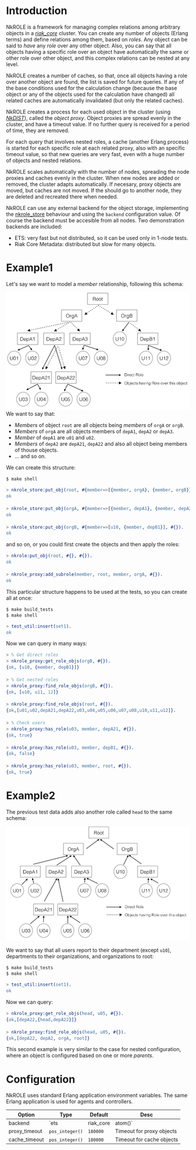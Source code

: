 # Introduction

NkROLE is a framework for managing complex relations among arbitrary objects in a [_riak_core_](https://github.com/basho/riak_core) cluster. You can create any number of objects (Erlang terms) and define relations among them, based on _roles_. Any object can be said to _have_ any _role_ over any other object. Also, you can say that all objects having a specific role over an object have automatically the same or other role over other object, and this complex relations can be nested at any level.

NkROLE creates a number of caches, so that, once all objects having a role over another object are found, the list is saved for future queries. If any of the base conditions used for the calculation change (because the base object or any of the objects used for the calculation have changed) all related caches are automatically invalidated (but only the related caches).

NkROLE creates a process for each used object in the cluster (using [_NkDIST_](https://github.com/nekso/nkdist)), called the _object proxy_. Object proxies are spread evenly in the cluster, and have a timeout value. If no further query is received for a period of time, they are removed.

For each query that involves nested roles, a cache (another Erlang process) is started for each specific role at each related proxy, also with an specific timeout value, so that new queries are very fast, even with a huge number of objects and nested relations.

NkROLE scales automatically with the number of nodes, spreading the node proxies and caches evenly in the cluster. When new nodes are added or removed, the cluster adapts automatically. If necesary, proxy objects are moved, but caches are not moved. If the should go to another node, they are deleted and recreated there when needed.

NkROLE can use any external backend for the object storage, implementing the [nkrole_store](src/nkrole_store.erl) behaviour and using the `backend` configuration value. Of course the backend must be accesible from all nodes. Two demonstration backends are included:

* ETS: very fast but not distributed, so it can be used only in 1-node tests.
* Riak Core Metadata: distributed but slow for many objects.


# Example1

Let's say we want to model a _member_ relationship, following this schema:

![Roles1](test/Roles1.png)
We want to say that:

* _Members_ of object `root` are all objects being _members_ of `orgA` or `orgB`.
* _Members_ of `orgA` are all objects members of `depA1`, `depA2` or `depA3`.
* _Member_ of `depA1` are `u01` and `u02`.
* _Members_ of `depA2` are `depA21`, `depA22` and also all object being members of thouse objects.
* ... and so on.

We can create this structure:
```
$ make shell
```

```erlang
> nkrole_store:put_obj(root, #{member=>[{member, orgA}, {member, orgB}}], #{}).
ok

> nkrole_store:put_obj(orgA, #{member=>[{member, depA1}, {member, depA2}, {member, depA3}], #{}).
ok

> nkrole_store:put_obj(orgB, #{member=>[u10, {member, depB1}], #{}).
ok
```

and so on, or you could first create the objects and then apply the roles:
```erlang
> nkrole:put_obj(root, #{}, #{}).
ok

> nkrole_proxy:add_subrole(member, root, member, orgA, #{}).
ok
```

This particular structure happens to be used at the tests, so you can create all at once:

```
$ make build_tests
$ make shell
```

```erlang
> test_util:insert(set1).
ok
```

Now we can query in many ways:
```erlang
> % Get direct roles
> nkrole_proxy:get_role_objs(orgB, #{}).
{ok, [u10, {member, depB1}]}

> % Get nested roles
> nkrole_proxy:find_role_objs(orgB, #{}).
{ok, [u10, u11, 12]}

> nkrole_proxy:find_role_objs(root, #{}).
{ok,[u01,u02,depA21,depA22,u03,u04,u05,u06,u07,u08,u10,u11,u12]}.

> % Check users
> nkrole_proxy:has_role(u03, member, depA21, #{}).
{ok, true}

> nkrole_proxy:has_role(u03, member, depB1, #{}).
{ok, false}

> nkrole_proxy:has_role(u03, member, root, #{}).
{ok, true}
```


# Example2

The previous test data adds also another role called `head` to the same schema:

![Roles1](test/Roles2.png)

We want to say that all users report to their department (except `u10`), departments to their organizations, and organizations to root:

```
$ make build_tests
$ make shell
```

```erlang
> test_util:insert(set1).
ok
```

Now we can query:
```erlang
> nkrole_proxy:get_role_objs(head, u05, #{}).
{ok,[depA22,{head,depA22}]}

> nkrole_proxy:find_role_objs(head, u05, #{}).
{ok,[depA22, depA2, orgA, root]}
```

This second example is very similar to the case for nested configuration, where an object is configured based on one or more _parents_.


# Configuration

NkROLE uses standard Erlang application environment variables. The same Erlang application is used for agents and controllers. 

Option|Type|Default|Desc
---|---|---|---
backend|`ets|riak_core|atom()`|`ets`|Backend to use, implementing the nkrole_store behaviour
proxy_timeout|`pos_integer()`|`180000`|Timeout for proxy objects
cache_timeout|`pos_integer()`|`180000`|Timeout for cache objects
